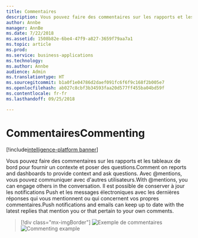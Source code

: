 ```yaml
---
title: Commentaires
description: Vous pouvez faire des commentaires sur les rapports et les tableaux de bord pour fournir un contexte et poser des questions.
author: Annbe
manager: AnnBe
ms.date: 7/22/2018
ms.assetid: 1508b82e-6be4-47f9-a827-3659f79aa7a1
ms.topic: article
ms.prod: 
ms.service: business-applications
ms.technology: 
ms.author: Annbe
audience: Admin
ms.translationtype: HT
ms.sourcegitcommit: b1a0f1e04786d2daef091fc6f6f9c168f2b005e7
ms.openlocfilehash: ab027c8cbf3b34593faa20d577ff455ba04bd59f
ms.contentlocale: fr-fr
ms.lasthandoff: 09/25/2018

---
```

# <a name="commenting"></a><span data-ttu-id="6ff81-103">Commentaires</span><span class="sxs-lookup"><span data-stu-id="6ff81-103">Commenting</span></span>

[!include[intelligence-platform banner](../../includes/intelligence-platform.md)]



<span data-ttu-id="6ff81-104">Vous pouvez faire des commentaires sur les rapports et les tableaux de bord pour fournir un contexte et poser des questions.</span><span class="sxs-lookup"><span data-stu-id="6ff81-104">Comment on reports and dashboards to provide context and ask questions.</span></span> <span data-ttu-id="6ff81-105">Avec @mentions, vous pouvez communiquer avec d'autres utilisateurs.</span><span class="sxs-lookup"><span data-stu-id="6ff81-105">With @mentions, you can engage others in the conversation.</span></span> <span data-ttu-id="6ff81-106">Il est possible de conserver à jour les notifications Push et les messages électroniques avec les dernières réponses qui vous mentionnent ou qui concernent vos propres commentaires.</span><span class="sxs-lookup"><span data-stu-id="6ff81-106">Push notifications and emails can keep up to date with the latest replies that mention you or that pertain to your own comments.</span></span>

> [!div class="mx-imgBorder"]
> <span data-ttu-id="6ff81-107">![](media/commenting.png "Exemple de commentaires")</span><span class="sxs-lookup"><span data-stu-id="6ff81-107">![](media/commenting.png "Commenting example")</span></span>

